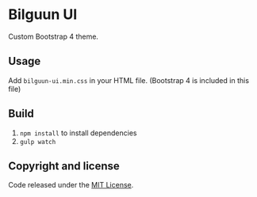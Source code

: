 # Bilguun UI

Custom Bootstrap 4 theme.

## Usage

Add `bilguun-ui.min.css` in your HTML file. (Bootstrap 4 is included in this file)

## Build

1. `npm install` to install dependencies
2. `gulp watch` 

## Copyright and license

Code released under the [MIT License](https://opensource.org/licenses/MIT).
